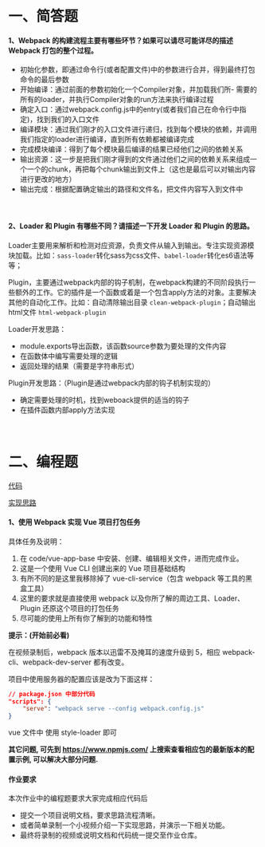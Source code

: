 # 一、简答题

#### 1、Webpack 的构建流程主要有哪些环节？如果可以请尽可能详尽的描述 Webpack 打包的整个过程。
- 初始化参数，即通过命令行(或者配置文件)中的参数进行合并，得到最终打包命令的最后参数
- 开始编译：通过前面的参数初始化一个Compiler对象，并加载我们所- 需要的所有的loader，并执行Compiler对象的run方法来执行编译过程
- 确定入口：通过webpack.config.js中的entry(或者我们自己在命令行中指定)，找到我们的入口文件
- 编译模块：通过我们刚才的入口文件进行递归，找到每个模块的依赖，并调用我们指定的loader进行编译，直到所有依赖都被编译完成
- 完成模块编译：得到了每个模块最后编译的结果已经他们之间的依赖关系
- 输出资源：这一步是把我们刚才得到的文件通过他们之间的依赖关系来组成一个一个的chunk，再把每个chunk输出到文件上（这也是最后可以对输出内容进行更改的地方）
- 输出完成：根据配置确定输出的路径和文件名，把文件内容写入到文件中

　

#### 2、Loader 和 Plugin 有哪些不同？请描述一下开发 Loader 和 Plugin 的思路。
Loader主要用来解析和检测对应资源，负责文件从输入到输出。专注实现资源模块加载。比如：`sass-loader`转化sass为css文件、`babel-loader`转化es6语法等等；


Plugin，主要通过webpack内部的钩子机制，在webpack构建的不同阶段执行一些额外的工作。它的插件是一个函数或着是一个包含apply方法的对象。主要解决其他的自动化工作。比如：自动清除输出目录 `clean-webpack-plugin`；自动输出html文件 `html-webpack-plugin`
　

Loader开发思路：
- module.exports导出函数，该函数source参数为要处理的文件内容
- 在函数体中编写需要处理的逻辑
- 返回处理的结果（需要是字符串形式）


Plugin开发思路：（Plugin是通过webpack内部的钩子机制实现的）
- 确定需要处理的时机，找到weboack提供的适当的钩子
- 在插件函数内部apply方法实现
　

　

# 二、编程题
[代码](https://github.com/www-wanglong/lagou-e-task/tree/master/part2/fed-e-task-02-02/code/vue-app-base)


[实现思路](https://github.com/www-wanglong/lagou-e-task/tree/master/part2/fed-e-task-02-02/code/vue-app-base#readme)

#### 1、使用 Webpack 实现 Vue 项目打包任务

具体任务及说明：

1. 在 code/vue-app-base 中安装、创建、编辑相关文件，进而完成作业。
2. 这是一个使用 Vue CLI 创建出来的 Vue 项目基础结构
3. 有所不同的是这里我移除掉了 vue-cli-service（包含 webpack 等工具的黑盒工具）
4. 这里的要求就是直接使用 webpack 以及你所了解的周边工具、Loader、Plugin 还原这个项目的打包任务
5. 尽可能的使用上所有你了解到的功能和特性



**提示：(开始前必看)**

在视频录制后，webpack 版本以迅雷不及掩耳的速度升级到 5，相应 webpack-cli、webpack-dev-server 都有改变。

项目中使用服务器的配置应该是改为下面这样：

```json
// package.json 中部分代码
"scripts": {
	"serve": "webpack serve --config webpack.config.js"
}
```

vue 文件中 使用 style-loader 即可

**其它问题, 可先到 https://www.npmjs.com/ 上搜索查看相应包的最新版本的配置示例, 可以解决大部分问题.**



#### 作业要求

本次作业中的编程题要求大家完成相应代码后

- 提交一个项目说明文档，要求思路流程清晰。
- 或者简单录制一个小视频介绍一下实现思路，并演示一下相关功能。
- 最终将录制的视频或说明文档和代码统一提交至作业仓库。